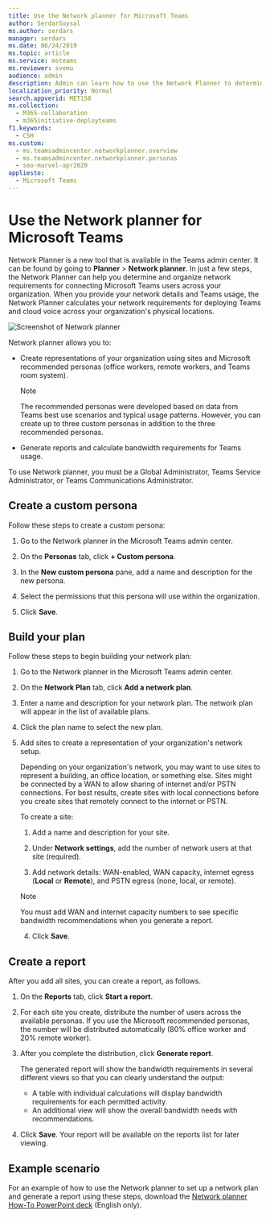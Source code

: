 ```yaml
---
title: Use the Network planner for Microsoft Teams
author: SerdarSoysal
ms.author: serdars
manager: serdars
ms.date: 06/24/2019
ms.topic: article
ms.service: msteams
ms.reviewer: svemu
audience: admin
description: Admin can learn how to use the Network Planner to determine network requirements for Microsoft Teams.
localization_priority: Normal
search.appverid: MET150
ms.collection: 
  - M365-collaboration
  - m365initiative-deployteams
f1.keywords:
  - CSH
ms.custom: 
  - ms.teamsadmincenter.networkplanner.overview
  - ms.teamsadmincenter.networkplanner.personas
  - seo-marvel-apr2020
appliesto: 
  - Microsoft Teams
---
```


# Use the Network planner for Microsoft Teams

Network Planner is a new tool that is available in the Teams admin center. It can be found by going to **Planner** > **Network planner**. In just a few steps, the Network Planner can help you determine and organize network requirements for connecting Microsoft Teams users across your organization. When you provide your network details and Teams usage, the Network Planner calculates your network requirements for deploying Teams and cloud voice across your organization's physical locations.

![Screenshot of Network planner](media/network-planner.png)

Network planner allows you to:

- Create representations of your organization using sites and Microsoft recommended personas (office workers, remote workers, and Teams room system).

    > [!NOTE]
    > The recommended personas were developed based on data from Teams best use scenarios and typical usage patterns. However, you can create up to three custom personas in addition to the three recommended personas.

- Generate reports and calculate bandwidth requirements for Teams usage.

To use Network planner, you must be a Global Administrator, Teams Service Administrator, or Teams Communications Administrator.

## Create a custom persona

Follow these steps to create a custom persona:

1. Go to the Network planner in the Microsoft Teams admin center.

2. On the **Personas** tab, click **+ Custom persona**. 

3. In the **New custom persona** pane, add a name and description for the new persona.

4. Select the permissions that this persona will use within the organization.

5. Click **Save**.

## Build your plan

Follow these steps to begin building your network plan:

1. Go to the Network planner in the Microsoft Teams admin center.

2. On the **Network Plan** tab, click **Add a network plan**.

3. Enter a name and description for your network plan. The network plan will appear in the list of available plans.

4. Click the plan name to select the new plan.

5. Add sites to create a representation of your organization's network setup.

    Depending on your organization's network, you may want to use sites to represent a building, an office location, or something else. Sites might be connected by a WAN to allow sharing of internet and/or PSTN connections. For best results, create sites with local connections before you create sites that remotely connect to the internet or PSTN.

    To create a site:

    1. Add a name and description for your site.

    2. Under **Network settings**, add the number of network users at that site (required).

    3. Add network details: WAN-enabled, WAN capacity, internet egress (**Local** or **Remote**), and PSTN egress (none, local, or remote).

      > [!NOTE]
      > You must add WAN and internet capacity numbers to see specific bandwidth recommendations when you generate a report.

    4. Click **Save**.

## Create a report

After you add all sites, you can create a report, as follows.

1. On the **Reports** tab, click **Start a report**.

2. For each site you create, distribute the number of users across the available personas. If you use the Microsoft recommended personas, the number will be distributed automatically (80% office worker and 20% remote worker).

3. After you complete the distribution, click **Generate report**.

    The generated report will show the bandwidth requirements in several different views so that you can clearly understand the output:
    - A table with individual calculations will display bandwidth requirements for each permitted activity.
    - An additional view will show the overall bandwidth needs with recommendations.

4. Click **Save**. Your report will be available on the reports list for later viewing.

## Example scenario

For an example of how to use the Network planner to set up a network plan and generate a report using these steps, download the [Network planner How-To PowerPoint deck](https://github.com/MicrosoftDocs/OfficeDocs-SkypeForBusiness/blob/live/Teams/downloads/network-planner-how-to.pptx?raw=true) (English only).

